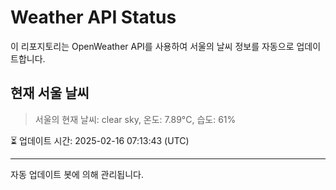 
# Weather API Status

이 리포지토리는 OpenWeather API를 사용하여 서울의 날씨 정보를 자동으로 업데이트합니다.

## 현재 서울 날씨
> 서울의 현재 날씨: clear sky, 온도: 7.89°C, 습도: 61%

⏳ 업데이트 시간: 2025-02-16 07:13:43 (UTC)

---
자동 업데이트 봇에 의해 관리됩니다.
